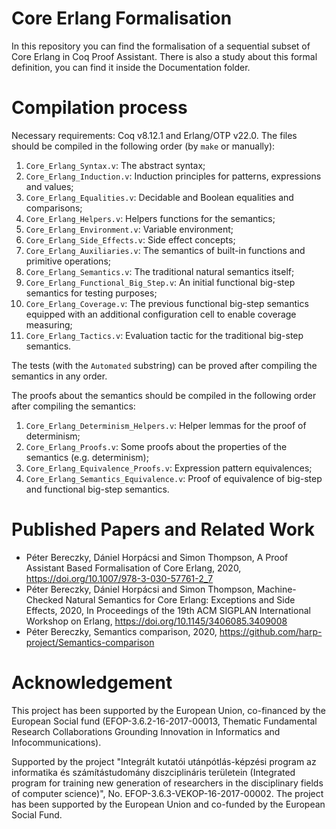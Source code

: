 # Core Erlang Formalisation

In this repository you can find the formalisation of a sequential subset of Core Erlang in Coq Proof Assistant. There is also a study about this formal definition, you can find it inside the Documentation folder.

# Compilation process

Necessary requirements: Coq v8.12.1 and Erlang/OTP v22.0. The files should be compiled in the following order (by `make` or manually):

1. `Core_Erlang_Syntax.v`: The abstract syntax;
2. `Core_Erlang_Induction.v`: Induction principles for patterns, expressions and values;
3. `Core_Erlang_Equalities.v`: Decidable and Boolean equalities and comparisons;
4. `Core_Erlang_Helpers.v`: Helpers functions for the semantics;
5. `Core_Erlang_Environment.v`: Variable environment;
6. `Core_Erlang_Side_Effects.v`: Side effect concepts;
7. `Core_Erlang_Auxiliaries.v`: The semantics of built-in functions and primitive operations;
8. `Core_Erlang_Semantics.v`: The traditional natural semantics itself;
9. `Core_Erlang_Functional_Big_Step.v`: An initial functional big-step semantics for testing purposes;
10. `Core_Erlang_Coverage.v`: The previous functional big-step semantics equipped with an additional configuration cell to enable coverage measuring;
11. `Core_Erlang_Tactics.v`: Evaluation tactic for the traditional big-step semantics.

The tests (with the `Automated` substring) can be proved after compiling the semantics in any order.

The proofs about the semantics should be compiled in the following order after compiling the semantics:

1. `Core_Erlang_Determinism_Helpers.v`: Helper lemmas for the proof of determinism;
2. `Core_Erlang_Proofs.v`: Some proofs about the properties of the semantics (e.g. determinism);
3. `Core_Erlang_Equivalence_Proofs.v`: Expression pattern equivalences;
4. `Core_Erlang_Semantics_Equivalence.v`: Proof of equivalence of big-step and functional big-step semantics.

# Published Papers and Related Work

- Péter Bereczky, Dániel Horpácsi and Simon Thompson, A Proof Assistant Based Formalisation of Core Erlang, 2020, https://doi.org/10.1007/978-3-030-57761-2_7
- Péter Bereczky, Dániel Horpácsi and Simon Thompson, Machine-Checked Natural Semantics for Core Erlang: Exceptions and Side Effects, 2020, In Proceedings of the 19th ACM SIGPLAN International Workshop on Erlang, https://doi.org/10.1145/3406085.3409008
- Péter Bereczky, Semantics comparison, 2020, https://github.com/harp-project/Semantics-comparison

# Acknowledgement

This project has been supported by the European Union, co-financed by the European Social fund (EFOP-3.6.2-16-2017-00013, Thematic Fundamental Research Collaborations Grounding Innovation in Informatics and Infocommunications).

Supported by the project "Integrált kutatói utánpótlás-képzési program az informatika és számítástudomány diszciplináris területein (Integrated program for training new generation of researchers in the disciplinary fields of computer science)", No.  EFOP-3.6.3-VEKOP-16-2017-00002. The project has been supported by the European Union and co-funded by the European Social Fund.
